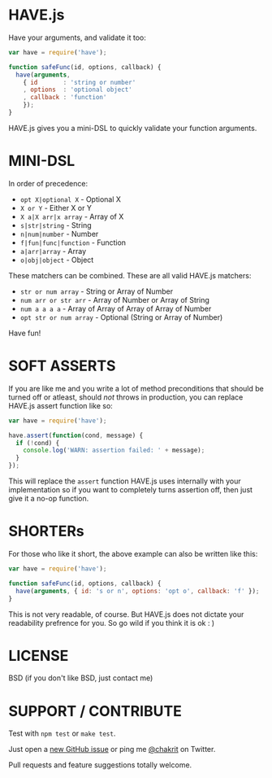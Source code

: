 
# HAVE.js

Have your arguments, and validate it too:

```js
var have = require('have');

function safeFunc(id, options, callback) {
  have(arguments,
    { id       : 'string or number'
    , options  : 'optional object'
    , callback : 'function'
    });
}
```

HAVE.js gives you a mini-DSL to quickly validate your function arguments.

# MINI-DSL

In order of precedence:

* `opt X|optional X` - Optional X
* `X or Y` - Either X or Y
* `X a|X arr|x array` - Array of X
* `s|str|string` - String
* `n|num|number` - Number
* `f|fun|func|function` - Function
* `a|arr|array` - Array
* `o|obj|object` - Object

These matchers can be combined. These are all valid HAVE.js matchers:

* `str or num array` - String or Array of Number
* `num arr or str arr` - Array of Number or Array of String
* `num a a a a` - Array of Array of Array of Array of Number
* `opt str or num array` - Optional (String or Array of Number)

Have fun!

# SOFT ASSERTS

If you are like me and you write a lot of method preconditions that should be turned off
or atleast, should *not* throws in production, you can replace HAVE.js assert function
like so:

```js
var have = require('have');

have.assert(function(cond, message) {
  if (!cond) {
    console.log('WARN: assertion failed: ' + message);
  }
});
```

This will replace the `assert` function HAVE.js uses internally with your implementation
so if you want to completely turns assertion off, then just give it a no-op function.

# SHORTERs

For those who like it short, the above example can also be written like this:

```js
var have = require('have');

function safeFunc(id, options, callback) {
  have(arguments, { id: 's or n', options: 'opt o', callback: 'f' });
}
```

This is not very readable, of course. But HAVE.js does not dictate your readability
prefrence for you. So go wild if you think it is ok : )

# LICENSE

BSD (if you don't like BSD, just contact me)

# SUPPORT / CONTRIBUTE

Test with `npm test` or `make test`.

Just open a [new GitHub issue](https://github.com/chakrit/have/issues/new) or ping me
[@chakrit](https://twitter.com/chakrit) on Twitter.

Pull requests and feature suggestions totally welcome.

